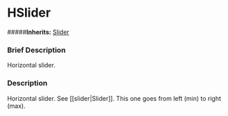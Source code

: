 #  HSlider  
#####**Inherits:** [Slider](class_slider)

###  Brief Description  
Horizontal slider.

###  Description  
Horizontal slider. See [[slider|Slider]]. This one goes from left (min) to right (max).
